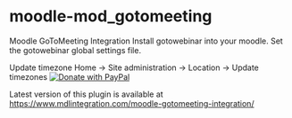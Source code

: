 
# moodle-mod_gotomeeting
Moodle GoToMeeting Integration
Install gotowebinar into your moodle. Set the gotowebinar global settings file.

Update timezone Home -> Site administration -> Location -> Update timezones
<a href="https://paypal.me/alokrai?locale.x=en_GB">
  <img src="https://raw.githubusercontent.com/stefan-niedermann/paypal-donate-button/master/paypal-donate-button.png" alt="Donate with PayPal" />
</a>

Latest version of this plugin is available at
https://www.mdlintegration.com/moodle-gotomeeting-integration/

